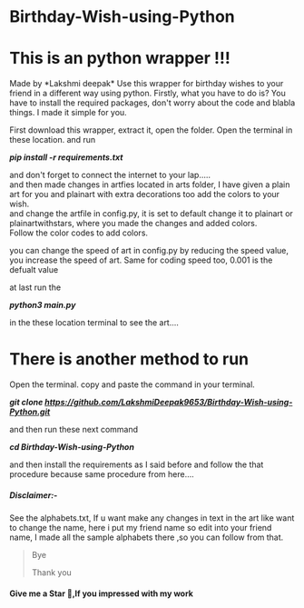 # Birthday-Wish-using-Python
<h1>This is an python wrapper !!!</h1> 
Made by *Lakshmi deepak* Use this wrapper for birthday wishes to your friend in a different way using python.  
Firstly, what you have to do is? You have to install the required packages, don't worry about the code and blabla things.
I made it simple for you. 

First download this wrapper, extract it, open the folder. Open the terminal in these location. and run    

**_pip install -r requirements.txt_**   

and don't forget to connect the internet to your lap.....  
and then made changes in artfies located in arts folder, I have given a plain art for you and plainart with extra decorations too add the colors to your wish.    
and change the artfile in config.py, it is set to default change it to plainart or plainartwithstars, where you made the changes and added colors.  
Follow the color codes to add colors.    

you can change the speed of art in config.py by reducing the speed value, you increase the speed of art. Same for coding speed too, 0.001 is the defualt value  

at last run the     

**_python3 main.py_**        

in the these location terminal to see the art....  

<h1>There is another method to run</h1>
Open the terminal. copy and paste the command in your terminal.

 **_git clone https://github.com/LakshmiDeepak9653/Birthday-Wish-using-Python.git_**
 
 and then run these next command
 
 **_cd Birthday-Wish-using-Python_**
 
 and then install the requirements as I said before and follow the that procedure because same procedure from here....
 
 
  <h5>Disclaimer:-</h5>
        See the alphabets.txt, If u want make any changes in text in the art like want to change the name, here i put my friend name so edit into your friend name, I made all the sample alphabets there ,so you can follow from that.


> Bye
> 
>Thank you 
<h4>Give me a Star 🌟,If you impressed with my work</h4>
